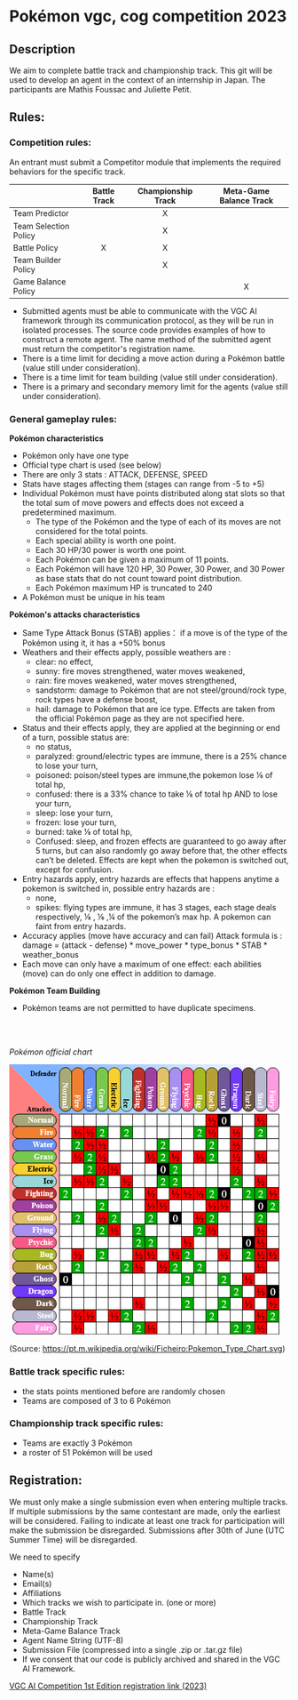 # Pokémon vgc, cog competition 2023
## Description

We aim to complete battle track and championship track.
This git will be used to develop an agent in the context of an internship in Japan.
The participants are Mathis Foussac and Juliette Petit.

## Rules:

### Competition rules:

An entrant must submit a Competitor module that implements the required behaviors for the specific track.

<table>
<thead>
<tr>
<th></th>
<th>Battle Track</th>
<th>Championship Track</th>
<th>Meta-Game Balance Track</th>
</tr>
</thead>
<tbody>
<tr>
<td>Team Predictor</td>
<td></td>
<td align="center">X</td>
<td align="center"></td>
</tr>
<tr>
<td>Team Selection Policy</td>
<td align="center"></td>
<td align="center">X</td>
<td align="center"></td>
</tr>
<tr>
<td>Battle Policy</td>
<td align="center">X</td>
<td align="center">X</td>
<td align="center"></td>
</tr>
<tr>
<td>Team Builder Policy</td>
<td align="center"></td>
<td align="center">X</td>
<td align="center"></td>
</tr>
<tr>
<td>Game Balance Policy</td>
<td align="center"></td>
<td align="center"></td>
<td align="center">X</td>
</tr>
</tbody>
</table>

- Submitted agents must be able to communicate with the VGC AI framework through its communication protocol, as they will be run in isolated processes. The source code provides examples of how to construct a remote agent. The name method of the submitted agent must return the competitor's registration name.
- There is a time limit for deciding a move action during a Pokémon battle (value still under consideration).
- There is a time limit for team building (value still under consideration).
- There is a primary and secondary memory limit for the agents (value still under consideration).



### General gameplay rules:

**Pokémon characteristics**
- Pokémon only have one type
- Official type chart is used (see below)
- There are only 3 stats : ATTACK, DEFENSE, SPEED
- Stats have stages affecting them (stages can range from -5 to +5)
- Individual Pokémon must have points distributed along stat slots so that the total sum of move powers and effects does not exceed a predetermined maximum.
    - The type of the Pokémon and the type of each of its moves are not considered for the total points.
    - Each special ability is worth one point.
    - Each 30 HP/30 power is worth one point.
    - Each Pokémon can be given a maximum of 11 points.
    - Each Pokémon will have 120 HP, 30 Power, 30 Power, and 30 Power as base stats that do not count toward point distribution.
    - Each Pokémon maximum HP is truncated to 240
- A Pokémon must be unique in his team

**Pokémon's attacks characteristics**
- Same Type Attack Bonus (STAB) applies： if a move is of the type of the Pokémon using it, it has a +50% bonus
- Weathers and their effects apply, possible weathers are : 
    - clear: no effect,
    - sunny: fire moves strengthened, water moves weakened,
    - rain: fire moves weakened, water moves strengthened,
    - sandstorm: damage to Pokémon that are not steel/ground/rock type, rock types have a defense boost,
    - hail: damage to Pokémon that are ice type. 
Effects are taken from the official Pokémon page as they are not specified here.
- Status and their effects apply, they are applied at the beginning or end of a turn, possible status are:
    - no status,
    - paralyzed: ground/electric types are immune, there is a 25% chance to lose your turn,
    - poisoned: poison/steel types are immune,the pokemon lose ⅛ of total hp,
    - confused: there is a 33% chance to take ⅛ of total hp AND to lose your turn,
    - sleep: lose your turn,
    - frozen: lose your turn,
    - burned: take ⅛ of total hp,
    - Confused: sleep, and frozen effects are guaranteed to go away after 5 turns, but can also randomly go away before that, the other effects can’t be deleted.
Effects are kept when the pokemon is switched out, except for confusion.
- Entry hazards apply, entry hazards are effects that happens anytime a pokemon is switched in, possible entry hazards are :
    - none,
    - spikes: flying types are immune, it has 3 stages, each stage deals respectively, ⅛ , ⅙ ,¼ of the pokemon’s max hp.
A pokemon can faint from entry hazards.
- Accuracy applies  (move have accuracy and can fail)
Attack formula is : 
damage = (attack - defense) * move_power * type_bonus * STAB * weather_bonus 
- Each move can only have a maximum of one effect: each abilities (move) can do only one effect in addition to damage.
 
 **Pokémon Team Building**
- Pokémon teams are not permitted to have duplicate specimens.
<br>
<br>


*Pokémon official chart* 

![typechart](/typechart.png) 

(Source: https://pt.m.wikipedia.org/wiki/Ficheiro:Pokemon_Type_Chart.svg)

### Battle track specific rules:

- the stats points mentioned before are randomly chosen
- Teams are composed of 3 to 6 Pokémon

### Championship track specific rules:

- Teams are exactly 3 Pokémon
- a roster of 51 Pokémon will be used


## Registration:

We must only make a single submission even when entering multiple tracks. If multiple submissions by the same contestant are made, only the earliest will be considered.
Failing to indicate at least one track for participation will make the submission be disregarded.
Submissions after 30th of June (UTC Summer Time) will be disregarded.

We need to specify 

- Name(s)
- Email(s)
- Affiliations
- Which tracks we wish to participate in. (one or more)
- Battle Track
- Championship Track
- Meta-Game Balance Track
- Agent Name String (UTF-8) 
- Submission File (compressed into a single .zip or .tar.gz file)
- If we consent that our code is publicly archived and shared in the VGC AI Framework.

[VGC AI Competition 1st Edition registration link (2023)](https://forms.gle/buvmMjCMfqzGnNtm9)

